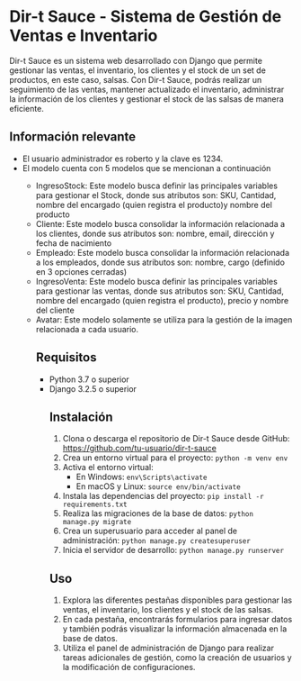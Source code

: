 
  <h1>Dir-t Sauce - Sistema de Gestión de Ventas e Inventario</h1>

  <p>Dir-t Sauce es un sistema web desarrollado con Django que permite gestionar las ventas, el inventario, los clientes y el stock de un set de productos, en este caso, salsas. Con Dir-t Sauce, podrás realizar un seguimiento de las ventas, mantener actualizado el inventario, administrar la información de los clientes y gestionar el stock de las salsas de manera eficiente.</p>

  <h2>Información relevante</h2>
  <ul>
    <li>El usuario administrador es roberto y la clave es 1234.</li>
    <li>El modelo cuenta con 5 modelos que se mencionan a continuación</li>
     <ul>
        <li>IngresoStock: Este modelo busca definir las principales variables para gestionar el Stock, donde sus atributos son: SKU, Cantidad, nombre del encargado (quien registra el producto)y nombre del producto  </li>
        <li>Cliente: Este modelo busca consolidar la información relacionada a los clientes, donde sus atributos son: nombre, email, dirección y fecha de nacimiento</li>
        <li>Empleado: Este modelo busca consolidar la información relacionada a los empleados, donde sus atributos son: nombre, cargo (definido en 3 opciones cerradas)</li>
        <li>IngresoVenta: Este modelo busca definir las principales variables para gestionar las ventas, donde sus atributos son: SKU, Cantidad, nombre del encargado (quien registra el producto), precio y nombre del cliente  </li>
        <li>Avatar: Este modelo solamente se utiliza para la gestión de la imagen relacionada a cada usuario.</li>

<h2>Requisitos</h2>

  <ul>
    <li>Python 3.7 o superior</li>
    <li>Django 3.2.5 o superior</li>

<h2>Instalación</h2>

  <ol>
    <li>Clona o descarga el repositorio de Dir-t Sauce desde GitHub: <a href="https://github.com/tu-usuario/dir-t-sauce">https://github.com/tu-usuario/dir-t-sauce</a></li>
    <li>Crea un entorno virtual para el proyecto: <code>python -m venv env</code></li>
    <li>Activa el entorno virtual:
      <ul>
        <li>En Windows: <code>env\Scripts\activate</code></li>
        <li>En macOS y Linux: <code>source env/bin/activate</code></li>
      </ul>
    </li>
    <li>Instala las dependencias del proyecto: <code>pip install -r requirements.txt</code></li>
    <li>Realiza las migraciones de la base de datos: <code>python manage.py migrate</code></li>
    <li>Crea un superusuario para acceder al panel de administración: <code>python manage.py createsuperuser</code></li>
    <li>Inicia el servidor de desarrollo: <code>python manage.py runserver</code></li>
  </ol>

<h2>Uso</h2>

  <ol>
    <li>Explora las diferentes pestañas disponibles para gestionar las ventas, el inventario, los clientes y el stock de las salsas.</li>
    <li>En cada pestaña, encontrarás formularios para ingresar datos y también podrás visualizar la información almacenada en la base de datos.</li>
    <li>Utiliza el panel de administración de Django para realizar tareas adicionales de gestión, como la creación de usuarios y la modificación de configuraciones.</li>
  </ol>

